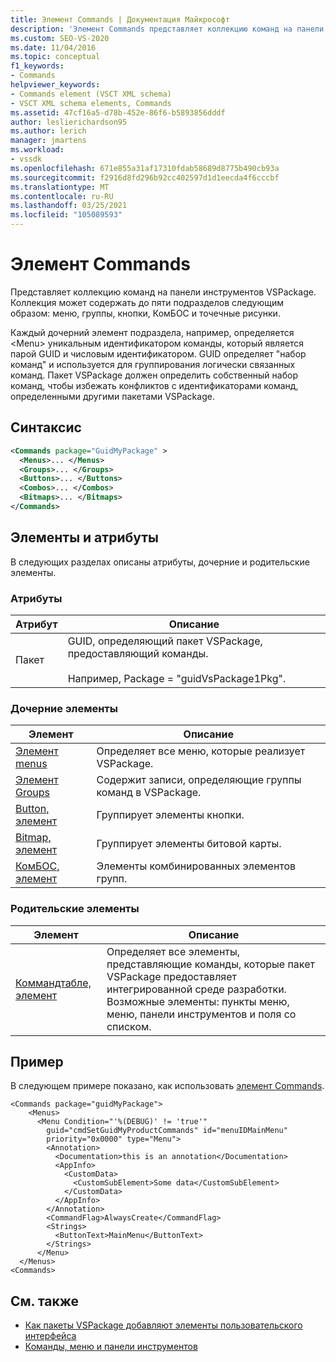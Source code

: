 ```yaml
---
title: Элемент Commands | Документация Майкрософт
description: 'Элемент Commands представляет коллекцию команд на панели инструментов VSPackage и может иметь следующие разделы: меню, группы, кнопки, КомБОС и точечные рисунки.'
ms.custom: SEO-VS-2020
ms.date: 11/04/2016
ms.topic: conceptual
f1_keywords:
- Commands
helpviewer_keywords:
- Commands element (VSCT XML schema)
- VSCT XML schema elements, Commands
ms.assetid: 47cf16a5-d78b-452e-86f6-b5893856dddf
author: leslierichardson95
ms.author: lerich
manager: jmartens
ms.workload:
- vssdk
ms.openlocfilehash: 671e855a31af17310fdab58689d8775b490cb93a
ms.sourcegitcommit: f2916d8fd296b92cc402597d1d1eecda4f6cccbf
ms.translationtype: MT
ms.contentlocale: ru-RU
ms.lasthandoff: 03/25/2021
ms.locfileid: "105089593"
---
```

# <a name="commands-element"></a>Элемент Commands
Представляет коллекцию команд на панели инструментов VSPackage. Коллекция может содержать до пяти подразделов следующим образом: меню, группы, кнопки, КомБОС и точечные рисунки.

 Каждый дочерний элемент подраздела, например, определяется \<Menu> уникальным идентификатором команды, который является парой GUID и числовым идентификатором. GUID определяет "набор команд" и используется для группирования логически связанных команд. Пакет VSPackage должен определить собственный набор команд, чтобы избежать конфликтов с идентификаторами команд, определенными другими пакетами VSPackage.

## <a name="syntax"></a>Синтаксис

```xml
<Commands package="GuidMyPackage" >
  <Menus>... </Menus>
  <Groups>... </Groups>
  <Buttons>... </Buttons>
  <Combos>... </Combos>
  <Bitmaps>... </Bitmaps>
</Commands>
```

## <a name="attributes-and-elements"></a>Элементы и атрибуты
 В следующих разделах описаны атрибуты, дочерние и родительские элементы.

### <a name="attributes"></a>Атрибуты

|Атрибут|Описание|
|---------------|-----------------|
|Пакет|GUID, определяющий пакет VSPackage, предоставляющий команды.<br /><br /> Например, Package = "guidVsPackage1Pkg".|

### <a name="child-elements"></a>Дочерние элементы

|Элемент|Описание|
|-------------|-----------------|
|[Элемент menus](../extensibility/menus-element.md)|Определяет все меню, которые реализует VSPackage.|
|[Элемент Groups](../extensibility/groups-element.md)|Содержит записи, определяющие группы команд в VSPackage.|
|[Button, элемент](../extensibility/buttons-element.md)|Группирует элементы кнопки.|
|[Bitmap, элемент](../extensibility/bitmaps-element.md)|Группирует элементы битовой карты.|
|[КомБОС, элемент](../extensibility/combos-element.md)|Элементы комбинированных элементов групп.|

### <a name="parent-elements"></a>Родительские элементы

|Элемент|Описание|
|-------------|-----------------|
|[Коммандтабле, элемент](../extensibility/commandtable-element.md)|Определяет все элементы, представляющие команды, которые пакет VSPackage предоставляет интегрированной среде разработки. Возможные элементы: пункты меню, меню, панели инструментов и поля со списком.|

## <a name="example"></a>Пример
 В следующем примере показано, как использовать [элемент Commands](../extensibility/commands-element.md).

```
<Commands package="guidMyPackage">
    <Menus>
      <Menu Condition="'%(DEBUG)' != 'true'"
        guid="cmdSetGuidMyProductCommands" id="menuIDMainMenu"
        priority="0x0000" type="Menu">
        <Annotation>
          <Documentation>this is an annotation</Documentation>
          <AppInfo>
            <CustomData>
              <CustomSubElement>Some data</CustomSubElement>
            </CustomData>
          </AppInfo>
        </Annotation>
        <CommandFlag>AlwaysCreate</CommandFlag>
        <Strings>
          <ButtonText>MainMenu</ButtonText>
        </Strings>
      </Menu>
  </Menus>
<Commands>
```

## <a name="see-also"></a>См. также
- [Как пакеты VSPackage добавляют элементы пользовательского интерфейса](../extensibility/internals/how-vspackages-add-user-interface-elements.md)
- [Команды, меню и панели инструментов](../extensibility/internals/commands-menus-and-toolbars.md)

